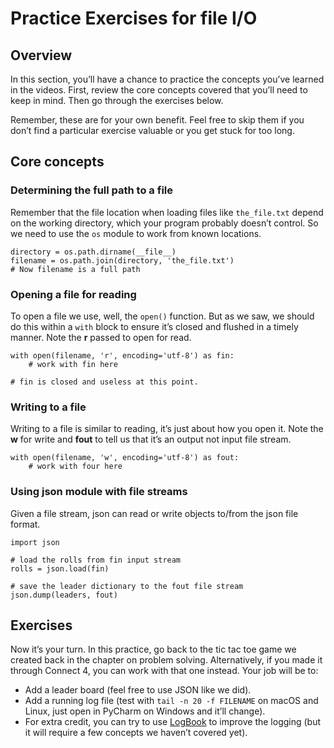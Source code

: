 # Practice Exercises for file I/O

## Overview

In this section, you’ll have a chance to practice the concepts you’ve learned in the videos. First, review the core concepts covered that you’ll need to keep in mind. Then go through the exercises below.

Remember, these are for your own benefit. Feel free to skip them if you don’t find a particular exercise valuable or you get stuck for too long.

## Core concepts

### Determining the full path to a file

Remember that the file location when loading files like `the_file.txt` depend on the working directory, which your program probably doesn’t control. So we need to use the `os` module to work from known locations.

    directory = os.path.dirname(__file__)
    filename = os.path.join(directory, 'the_file.txt')
    # Now filename is a full path

### Opening a file for reading

To open a file we use, well, the `open()` function. But as we saw, we should do this within a `with` block to ensure it’s closed and flushed in a timely manner. Note the **r** passed to open for read.

    with open(filename, 'r', encoding='utf-8') as fin:
        # work with fin here

    # fin is closed and useless at this point.

### Writing to a file

Writing to a file is similar to reading, it’s just about how you open it. Note the **w** for write and **fout** to tell us that it’s an output not input file stream.

    with open(filename, 'w', encoding='utf-8') as fout:
        # work with four here

### Using json module with file streams

Given a file stream, json can read or write objects to/from the json file format.

    import json

    # load the rolls from fin input stream
    rolls = json.load(fin)

    # save the leader dictionary to the fout file stream
    json.dump(leaders, fout)

## Exercises

Now it’s your turn. In this practice, go back to the tic tac toe game we created back in the chapter on problem solving. Alternatively, if you made it through Connect 4, you can work with that one instead. Your job will be to:

- Add a leader board (feel free to use JSON like we did).
- Add a running log file (test with `tail -n 20 -f FILENAME` on macOS and Linux, just open in PyCharm on Windows and it’ll change).
- For extra credit, you can try to use [LogBook](https://logbook.readthedocs.io/en/stable/) to improve the logging (but it will require a few concepts we haven’t covered yet).
